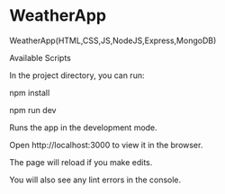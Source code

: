 # WeatherApp

WeatherApp(HTML,CSS,JS,NodeJS,Express,MongoDB)

Available Scripts

In the project directory, you can run:


npm install

npm run dev


Runs the app in the development mode.

Open http://localhost:3000 to view it in the browser.


The page will reload if you make edits.

You will also see any lint errors in the console.

